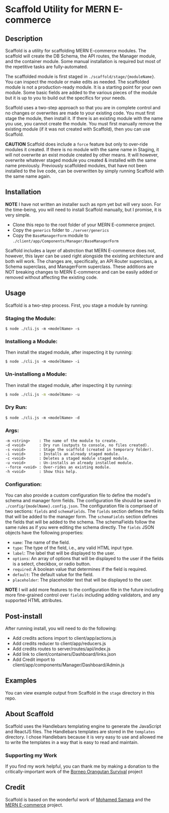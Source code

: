 # Scaffold Utility for MERN E-commerce

## Description

Scaffold is a utility for scaffolding MERN E-commerce modules. The scaffold will create the DB Schema, the API routes, the Manager module, and the container module. Some manual installation is required but most of the repetitive tasks are fully-automated.

The scaffolded module is first staged in `./scaffold/stage/{moduleName}`. You can inspect the module or make edits as needed. The scaffolded module is not a production-ready module. It is a starting point for your own module. Some basic fields are added to the various pieces of the module but it is up to you to build out the specifics for your needs.

Scaffold uses a two-step approach so that you are in complete control and no changes or overwrites are made to your existing code. You must first stage the module, then install it. If there is an existing module with the name you use, you cannot create the module. You must first manually remove the existing module (if it was not created with Scaffold), then you can use Scaffold.

**CAUTION** Scaffold does include a `force` feature but only to over-ride modules it created. If there is no module with the same name in Staging, it will not overwrite an exist module created by other means. It will however, overwrite whatever staged module you created & installed with the same name previously. Previously scaffolded modules, that have not been installed to the live code, can be overwritten by simply running Scaffold with the same name again.

## Installation

**NOTE** I have not written an installer such as npm yet but will very soon. For the time-being, you will need to install Scaffold manually, but I promise, it is very simple. 

- Clone this repo to the root folder of your MERN E-commerce project.
- Copy the `generics` folder to `./server/generics`
- Copy the `BaseManagerForm` module to `./client/app/Components/Manager/BaseManagerForm`

Scaffold includes a layer of abstrction that MERN E-commerce does not, however, this layer can be used right alongside the existing architecture and both will work. The changes are, specifically, an API Router superclass, a Schema superclass, and ManagerForm superclass. These additions are NOT breaking changes to MERN E-commerce and can be easily added or removed without affecting the existing code.

## Usage

Scaffold is a two-step process. First, you stage a module by running:

### Staging the Module:

```
$ node ./cli.js -m <modelName> -s
```

### Installiong a Module:
Then install the staged module, after inspecting it by running:

``` 
$ node ./cli.js -m <modelName> -i
```

### Un-installiong a Module:
Then install the staged module, after inspecting it by running:

```bash 
$ node ./cli.js -m <modelName> -u
```

### Dry Run:

```
$ node ./cli.js -m <modelName> -d
```


### Args: 

```
-m <string>    : The name of the module to create.
-d <void>      : Dry run (outputs to console, no files created).
-s <void>      : Stage the scaffold (created in temporary folder).    
-i <void>      : Installs an already staged module.
-c <void>      : Deletes a staged module staged module.
-u <void>      : Un-installs an already installed module.            
--force <void> : Over-rides an existing module.
-h <void>      : Show this help.
```

### Configuration:

You can also provide a custom configuration file to define the model's schema and manager form fields. The configuration file should be saved in `./config/{modelName}.config.json`. The configuration file is comprised of two sections: `fields` and `schemaFields`. The `fields` section defines the fields that will be added to the manager form. The `schemaFields` section defines the fields that will be added to the schema. The schemaFields follow the same rules as if you were editing the schema directly. The `fields` JSON objects have the following properties:

- `name`: The name of the field.
- `type`: The type of the field, i.e., any valid HTML input type.
- `label`: The label that will be displayed to the user.
- `options`: An array of options that will be displayed to the user if the fields is a select, checkbox, or radio button.
- `required`: A boolean value that determines if the field is required.
- `default`: The default value for the field.
- `placeholder`: The placeholder text that will be displayed to the user.

**NOTE** I will add more features to the configuration file in the future including more fine-grained control over `fields` including adding validators, and any supported HTML attributes.

## Post-install

After running install, you will need to do the following:

- Add credits actions import to client/app/actions.js
- Add credits reducer to client/app/reducers.js
- Add credits routes to server/routes/api/index.js
- Add link to client/containers/Dashboard/links.json
- Add Credit import to client/app/components/Manager/Dashboard/Admin.js

## Examples

You can view example output from Scaffold in the `stage` directory in this repo. 

## About Scaffold

Scaffold uses the Handlebars templating engine to generate the JavaScript and ReactJS files. The Handlebars templates are stored in the `templates` directory. I chose Handlebars because it is very easy to use and allowed me to write the templates in a way that is easy to read and maintain.

### Supporting my Work

If you find my work helpful, you can thank me by making a donation to the critically-important work of the [Borneo Orangutan Survival](https://bosa.secure.force.com/#!/donation) project

## Credit

Scaffold is based on the wonderful work of [Mohamed Samara](https://github.com/mohamedsamara) and the [MERN E-commerce](https://github.com/mohamedsamara/mern-ecommerce) project.